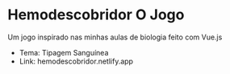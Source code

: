 # Hemodescobridor O Jogo

Um jogo inspirado nas minhas aulas de biologia feito com Vue.js

  - Tema: Tipagem Sanguínea
  - Link: hemodescobridor.netlify.app 
